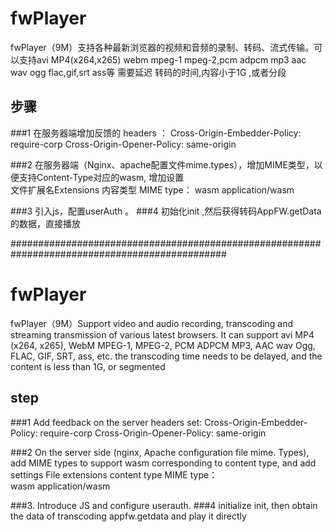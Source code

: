 # fwPlayer
 fwPlayer（9M）支持各种最新浏览器的视频和音频的录制、转码、流式传输。可以支持avi MP4(x264,x265) webm mpeg-1 mpeg-2,pcm adpcm mp3 aac wav ogg flac,gif,srt ass等
	 需要延迟 转码的时间,内容小于1G ,或者分段
	 
## 步骤
###1  在服务器端增加反馈的 headers ：
	   Cross-Origin-Embedder-Policy: require-corp 
	   Cross-Origin-Opener-Policy: same-origin 

###2  在服务器端（Nginx、apache配置文件mime.types），增加MIME类型，以便支持Content-Type对应的wasm, 增加设置  	
		  文件扩展名Extensions   内容类型 MIME type： 
		  wasm   application/wasm
 
###3 引入js，配置userAuth 。
###4 初始化init ,然后获得转码AppFW.getData的数据，直接播放

###############################################################################################
# fwPlayer
fwPlayer（9M）Support video and audio recording, transcoding and streaming transmission of various latest browsers. It can support avi MP4 (x264, x265), WebM MPEG-1, MPEG-2, PCM ADPCM MP3, AAC wav Ogg, FLAC, GIF, SRT, ass, etc. the transcoding time needs to be delayed, and the content is less than 1G, or segmented
 
## step
###1  Add feedback on the server  headers set:
	   Cross-Origin-Embedder-Policy: require-corp 
	   Cross-Origin-Opener-Policy: same-origin 

###2  On the server side (nginx, Apache configuration file mime. Types), add MIME types to support wasm corresponding to content type, and add settings
File extensions    content type MIME type：	
 wasm   application/wasm
 
###3. Introduce JS and configure userauth.
###4 initialize init, then obtain the data of transcoding appfw.getdata and play it directly
  
